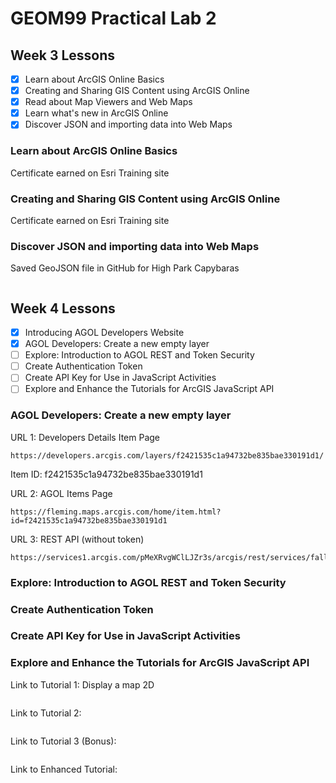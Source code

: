 # GEOM99 Practical Lab 2

## Week 3 Lessons

- [x] Learn about ArcGIS Online Basics
- [x] Creating and Sharing GIS Content using ArcGIS Online
- [x] Read about Map Viewers and Web Maps
- [x] Learn what's new in ArcGIS Online
- [x] Discover JSON and importing data into Web Maps

### Learn about ArcGIS Online Basics

Certificate earned on Esri Training site

### Creating and Sharing GIS Content using ArcGIS Online

Certificate earned on Esri Training site

### Discover JSON and importing data into Web Maps

Saved GeoJSON file in GitHub for High Park Capybaras
```

```

## Week 4 Lessons

- [x] Introducing AGOL Developers Website
- [x] AGOL Developers: Create a new empty layer
- [ ] Explore: Introduction to AGOL REST and Token Security
- [ ] Create Authentication Token
- [ ] Create API Key for Use in JavaScript Activities
- [ ] Explore and Enhance the Tutorials for ArcGIS JavaScript API

### AGOL Developers: Create a new empty layer

URL 1: Developers Details Item Page
```
https://developers.arcgis.com/layers/f2421535c1a94732be835bae330191d1/

```
Item ID: f2421535c1a94732be835bae330191d1


URL 2: AGOL Items Page
```
https://fleming.maps.arcgis.com/home/item.html?id=f2421535c1a94732be835bae330191d1
```

URL 3: REST API (without token)
```
https://services1.arcgis.com/pMeXRvgWClLJZr3s/arcgis/rest/services/fall_geom65_tree_collection1/FeatureServer
```

### Explore: Introduction to AGOL REST and Token Security

### Create Authentication Token

### Create API Key for Use in JavaScript Activities

### Explore and Enhance the Tutorials for ArcGIS JavaScript API

Link to Tutorial 1: Display a map 2D
```

```

Link to Tutorial 2:
```

```

Link to Tutorial 3 (Bonus):
```

```

Link to Enhanced Tutorial:
```

```
